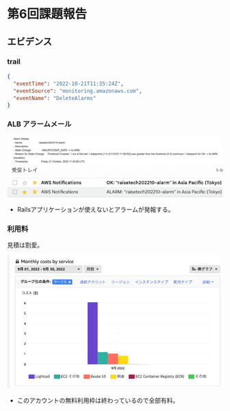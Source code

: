 # 第6回課題報告

## エビデンス
### trail

```json
{
  "eventTime": "2022-10-21T11:35:24Z",
  "eventSource": "monitoring.amazonaws.com",
  "eventName": "DeleteAlarms"
}
```

### ALB アラームメール

![image](../img/スクリーンショット%202022-10-21%2021.12.40.png)
![image](../img/スクリーンショット%202022-10-21%2021.07.35.png)

- Railsアプリケーションが使えないとアラームが発報する。

### 利用料

見積は割愛。

![image](../img/スクリーンショット%202022-10-21%2021.09.26.png)

- このアカウントの無料利用枠は終わっているので全部有料。
